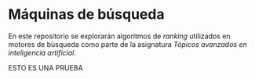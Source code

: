 # Máquinas de búsqueda

En este repositorio se explorarán algoritmos de *ranking* utilizados en motores de búsqueda como parte de la asignatura *Tópicos avanzados en inteligencia artificial*.

ESTO ES UNA PRUEBA
